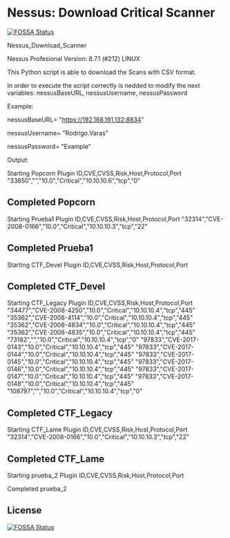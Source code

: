 # Nessus: Download Critical Scanner
[![FOSSA Status](https://app.fossa.io/api/projects/git%2Bgithub.com%2FRodrigoVarasLopez%2FDownload-Scanners-from-Nessus-8.7-using-the-API.svg?type=shield)](https://app.fossa.io/projects/git%2Bgithub.com%2FRodrigoVarasLopez%2FDownload-Scanners-from-Nessus-8.7-using-the-API?ref=badge_shield)

Nessus_Download_Scanner

Nessus Profesional Version: 8.7.1 (#212) LINUX

This Python script is able to download the Scans with CSV format.

In order to execute the script correctly is nedded to modify the next variables: nessusBaseURL, nessusUsername, nessusPassword

Example:

nessusBaseURL= "https://192.168.191.132:8834" 

nessusUsername= "Rodrigo.Varas"

nessusPassword= "Example"


Output:

Starting  Popcorn
Plugin ID,CVE,CVSS,Risk,Host,Protocol,Port
"33850","","10.0","Critical","10.10.10.6","tcp","0"

Completed Popcorn
-----------------------------------------------
Starting  Prueba1
Plugin ID,CVE,CVSS,Risk,Host,Protocol,Port
"32314","CVE-2008-0166","10.0","Critical","10.10.10.3","tcp","22"

Completed Prueba1
-----------------------------------------------
Starting  CTF_Devel
Plugin ID,CVE,CVSS,Risk,Host,Protocol,Port

Completed CTF_Devel
-----------------------------------------------
Starting  CTF_Legacy
Plugin ID,CVE,CVSS,Risk,Host,Protocol,Port
"34477","CVE-2008-4250","10.0","Critical","10.10.10.4","tcp","445"
"35362","CVE-2008-4114","10.0","Critical","10.10.10.4","tcp","445"
"35362","CVE-2008-4834","10.0","Critical","10.10.10.4","tcp","445"
"35362","CVE-2008-4835","10.0","Critical","10.10.10.4","tcp","445"
"73182","","10.0","Critical","10.10.10.4","tcp","0"
"97833","CVE-2017-0143","10.0","Critical","10.10.10.4","tcp","445"
"97833","CVE-2017-0144","10.0","Critical","10.10.10.4","tcp","445"
"97833","CVE-2017-0145","10.0","Critical","10.10.10.4","tcp","445"
"97833","CVE-2017-0146","10.0","Critical","10.10.10.4","tcp","445"
"97833","CVE-2017-0147","10.0","Critical","10.10.10.4","tcp","445"
"97833","CVE-2017-0148","10.0","Critical","10.10.10.4","tcp","445"
"108797","","10.0","Critical","10.10.10.4","tcp","0"

Completed CTF_Legacy
-----------------------------------------------
Starting  CTF_Lame
Plugin ID,CVE,CVSS,Risk,Host,Protocol,Port
"32314","CVE-2008-0166","10.0","Critical","10.10.10.3","tcp","22"

Completed CTF_Lame
-----------------------------------------------
Starting  prueba_2
Plugin ID,CVE,CVSS,Risk,Host,Protocol,Port

Completed prueba_2


## License
[![FOSSA Status](https://app.fossa.io/api/projects/git%2Bgithub.com%2FRodrigoVarasLopez%2FDownload-Scanners-from-Nessus-8.7-using-the-API.svg?type=large)](https://app.fossa.io/projects/git%2Bgithub.com%2FRodrigoVarasLopez%2FDownload-Scanners-from-Nessus-8.7-using-the-API?ref=badge_large)
